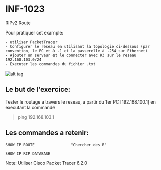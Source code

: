 # INF-1023

RIPv2 Route

Pour pratiquer cet example:
```
- utiliser PacketTracer
- Configurer le réseau en utilisant la topologie ci-dessous (par convention, le PC et à .1 et la passerelle à .254 sur Ethernet)
- Ajouter un serveur et le connecter avec R3 sur le reseau 192.168.103.0/24 
- Executer les commandes du fichier .txt
```
![alt tag](https://github.com/CollegeBoreal/INF1021-16H/blob/master/5.RIPv2Route/RIPv2Route.png)

## Le but de l'exercice:

Tester le routage a travers le reseau, a partir du 1er PC [192.168.100.1] en executant la commande

> ping 192.168.103.1 

## Les commandes a retenir:

```
SHOW IP ROUTE                "Chercher des R"

SHOW IP RIP DATABASE
```

Note: Utiliser Cisco Packet Tracer 6.2.0
